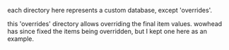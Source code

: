 each directory here represents a custom database, except 'overrides'.

this 'overrides' directory allows overriding the final item values.
wowhead has since fixed the items being overridden, but I kept
one here as an example.
